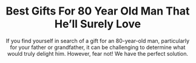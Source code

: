 ---
layout: post
title: Best Gifts For 80 Year Old Man That He’ll Surely Love
subtitle: If you find yourself in search of a gift for an 80-year-old man, particularly for your father or grandfather, it can be challenging to determine what would truly delight him. However, fear not! We have the perfect solution.
header-img: "img/post/2023/09/copied/medium_gifts_for_80_year_old_man_285431139f.png"
header-style: text
permalink: "/gifts-for-80-year-old-man/"
catalog: true
tags:
  - Recipients 
  - Men
--- 